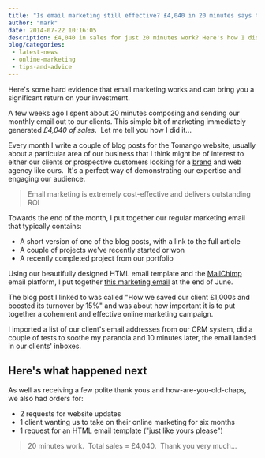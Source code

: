 ```yaml
---
title: "Is email marketing still effective? £4,040 in 20 minutes says the answer is yes"
author: "mark"
date: 2014-07-22 10:16:05
description: £4,040 in sales for just 20 minutes work? Here's how I did it...
blog/categories: 
 - latest-news
 - online-marketing
 - tips-and-advice
---
```


Here's some hard evidence that email marketing works and can bring you a significant return on your investment.

A few weeks ago I spent about 20 minutes composing and sending our monthly email out to our clients. This simple bit of marketing immediately generated *£4,040 of sales*.  Let me tell you how I did it...

Every month I write a couple of blog posts for the Tomango website, usually about a particular area of our business that I think might be of interest to either our clients or prospective customers looking for a [brand](/creates/brand/) and web agency like ours.  It's a perfect way of demonstrating our expertise and engaging our audience.

> Email marketing is extremely cost-effective and delivers outstanding ROI

Towards the end of the month, I put together our regular marketing email that typically contains:

- A short version of one of the blog posts, with a link to the full article
- A couple of projects we've recently started or won
- A recently completed project from our portfolio


Using our beautifully designed HTML email template and the [MailChimp](http://www.mailchimp.com) email platform, I put together [this marketing email](http://us6.campaign-archive2.com/?u=794f167815307066804ef6873&amp;id=a1a1cbe3dd&amp;e=e4c48256cd) at the end of June.

The blog post I linked to was called "How we saved our client £1,000s and boosted its turnover by 15%" and was about how important it is to put together a cohenrent and effective online marketing campaign.

I imported a list of our client's email addresses from our CRM system, did a couple of tests to soothe my paranoia and 10 minutes later, the email landed in our clients' inboxes.

## Here's what happened next

As well as receiving a few polite thank yous and how-are-you-old-chaps, we also had orders for:

- 2 requests for website updates
- 1 client wanting us to take on their online marketing for six months
- 1 request for an HTML email template ("just like yours please")



> 20 minutes work.  Total sales = £4,040.  Thank you very much...



